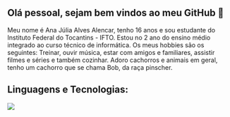 ## Olá pessoal, sejam bem vindos ao meu GitHub 👋

Meu nome é Ana Júlia Alves Alencar, tenho 16 anos e sou estudante do Instituto Federal do Tocantins - IFTO. Estou no 2 ano do ensino médio integrado ao curso técnico de informática.
Os meus hobbies são os seguintes: Treinar, ouvir música, estar com amigos e familiares, assistir filmes e séries e também cozinhar. Adoro cachorros e animais em geral, tenho um cachorro que se chama Bob, da raça pinscher.

## Linguagens e Tecnologias:

<img src="https://img.shields.io/badge/PHP-777BB4?style=for-the-badge&logo=php&logoColor=white" />

